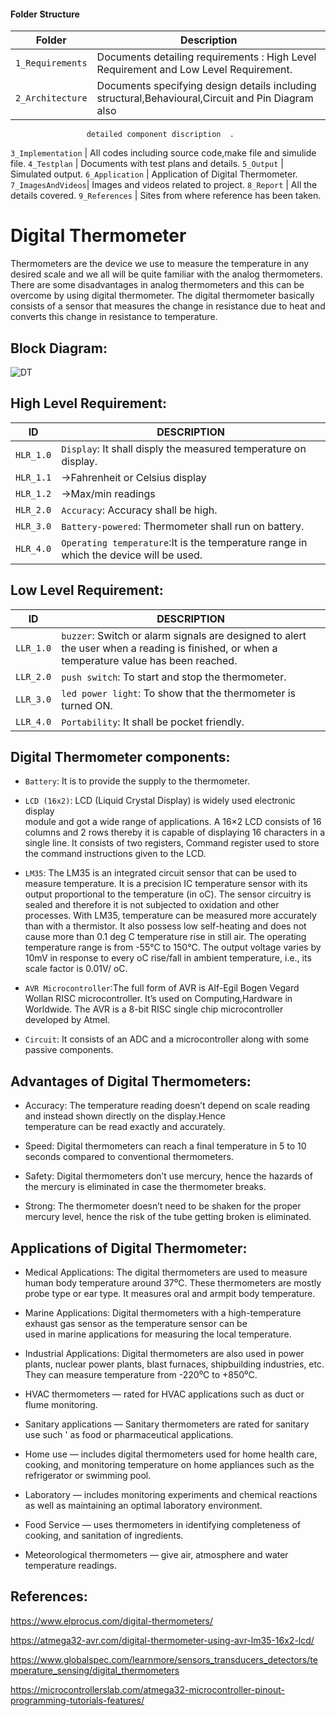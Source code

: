 #### Folder Structure
Folder             | Description
-------------------| -----------------------------------------
`1_Requirements`   | Documents detailing requirements : High Level Requirement and Low Level Requirement.
`2_Architecture`   | Documents specifying design details including structural,Behavioural,Circuit and Pin Diagram also  
                     detailed component discription  .
`3_Implementation` | All codes including source code,make file and simulide file.
`4_Testplan`       | Documents with test plans and details.
`5_Output`         | Simulated output.
`6_Application`    | Application of Digital Thermometer.
`7_ImagesAndVideos`| Images and videos related to project.
`8_Report`         | All the details covered.
`9_References`     | Sites from where reference has been taken.

# Digital Thermometer

Thermometers are the device we use to measure the temperature in any desired scale and we all will be quite familiar with the analog thermometers. There are some disadvantages in analog thermometers and this can be overcome by using digital thermometer.
The digital thermometer basically consists of a sensor that measures the change in resistance due to heat and converts this change in resistance to temperature.

## Block Diagram:

![DT](https://user-images.githubusercontent.com/80105220/154845541-461e7bb9-b259-494d-904b-7dabd4cc8a1a.jpg)


## High Level Requirement: 
   ID     |  DESCRIPTION
----------|----------------------------------------------------------------
 `HLR_1.0`|`Display`: It shall disply the measured temperature on display.
 `HLR_1.1`|          ->Fahrenheit or Celsius display
 `HLR_1.2`|          ->Max/min readings
 `HLR_2.0`|`Accuracy`: Accuracy shall be high.
 `HLR_3.0`|`Battery-powered`: Thermometer shall run on battery.
 `HLR_4.0`|`Operating temperature`:It is the temperature range in which the device will be used.
## Low Level Requirement:
   ID     |  DESCRIPTION
 ---------|----------------------------------------------------------------------------------------------------------------------------
 `LLR_1.0`|`buzzer`: Switch or alarm signals are designed to alert the user when a reading is finished, or when a temperature value has been reached.
 `LLR_2.0`|`push switch`: To start and stop the thermometer.
 `LLR_3.0`|`led power light`: To show that the thermometer is turned ON.
 `LLR_4.0`|`Portability`: It shall be pocket friendly.

## Digital Thermometer components:
* `Battery`: It is to provide the supply to the thermometer.

* `LCD (16x2)`: LCD (Liquid Crystal Display) is widely used electronic display  
  module and got a wide range of applications. 
  A 16×2 LCD consists of 16 columns and 2 rows thereby it is capable of displaying 16 characters in a single line. 
  It consists of two registers, Command register used to store the command instructions given to the LCD.

* `LM35`: The LM35 is an integrated circuit sensor that can be used to measure temperature. 
  It is a precision IC temperature sensor with its output proportional to the temperature (in oC). 
  The sensor circuitry is sealed and therefore it is not subjected to oxidation and other processes.
  With  LM35,  temperature  can be  measured  more  accurately  than  with  a thermistor. 
  It  also  possess  low  self-heating  and  does  not  cause  more  than  0.1 deg C temperature rise in still air. 
  The operating temperature range is from -55°C to 150°C. 
  The output voltage varies by 10mV in response to every oC rise/fall in ambient temperature, i.e., its scale factor is 0.01V/ oC. 

* `AVR Microcontroller`:The full form of AVR is Alf-Egil Bogen Vegard Wollan RISC 
  microcontroller. It’s used on Computing,Hardware in Worldwide. 
  The AVR is a 8-bit RISC single chip microcontroller developed by Atmel. 

* `Circuit`: It consists of an ADC and a microcontroller along with some passive 
  components.


## Advantages of Digital Thermometers:
* Accuracy: The temperature reading doesn’t depend on scale reading and instead 
  shown directly on the display.Hence     
  temperature can be read exactly and accurately.

* Speed: Digital thermometers can reach a final temperature in 5 to 10 seconds 
  compared to conventional thermometers.

* Safety: Digital thermometers don’t use mercury, hence the hazards of the 
  mercury is eliminated in case the thermometer 
  breaks.

* Strong: The thermometer doesn’t need to be shaken for the proper mercury level, hence the risk of the tube getting 
  broken is eliminated.

## Applications of Digital Thermometer:
* Medical Applications: The digital thermometers are used to measure human body 
  temperature around 37⁰C. These 
  thermometers are mostly probe type or ear type. It measures oral and armpit body temperature.

* Marine Applications: Digital thermometers with a high-temperature exhaust gas 
  sensor as the temperature sensor can be   
  used in marine applications for measuring the local temperature.

* Industrial Applications: Digital thermometers are also used in power plants, 
  nuclear power plants, blast furnaces, 
  shipbuilding industries, etc. They can measure temperature from -220⁰C to +850⁰C.

* HVAC thermometers — rated for HVAC applications such as duct or flume 
  monitoring.

* Sanitary applications — Sanitary thermometers are rated for sanitary use such '
  as food or pharmaceutical applications.

* Home use — includes digital thermometers used for home health care, cooking, 
  and monitoring temperature on home 
  appliances such as the refrigerator or swimming pool.

* Laboratory — includes monitoring experiments and chemical reactions as well as 
  maintaining an optimal laboratory 
  environment.

* Food Service — uses thermometers in identifying completeness of cooking, and 
  sanitation of ingredients.

* Meteorological thermometers — give air, atmosphere and water temperature 
  readings.

## References:
  https://www.elprocus.com/digital-thermometers/
  
  https://atmega32-avr.com/digital-thermometer-using-avr-lm35-16x2-lcd/

  https://www.globalspec.com/learnmore/sensors_transducers_detectors/temperature_sensing/digital_thermometers
  
  https://microcontrollerslab.com/atmega32-microcontroller-pinout-programming-tutorials-features/
